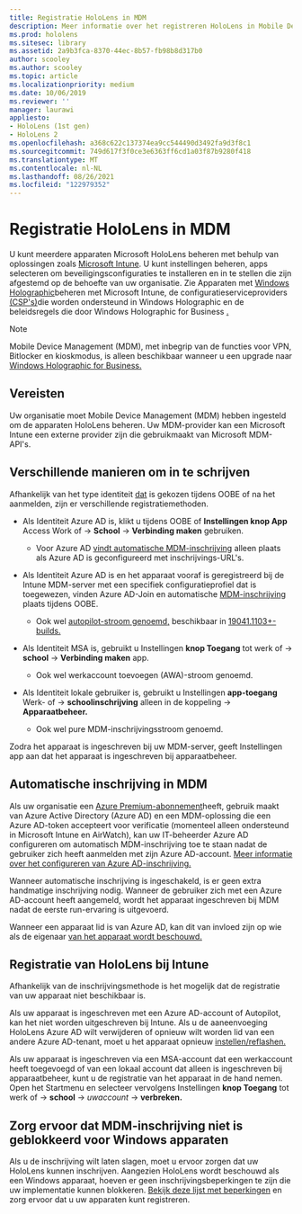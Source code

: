 ```yaml
---
title: Registratie HoloLens in MDM
description: Meer informatie over het registreren HoloLens in Mobile Device Management (MDM) voor eenvoudiger beheer van meerdere apparaten.
ms.prod: hololens
ms.sitesec: library
ms.assetid: 2a9b3fca-8370-44ec-8b57-fb98b8d317b0
author: scooley
ms.author: scooley
ms.topic: article
ms.localizationpriority: medium
ms.date: 10/06/2019
ms.reviewer: ''
manager: laurawi
appliesto:
- HoloLens (1st gen)
- HoloLens 2
ms.openlocfilehash: a368c622c137374ea9cc544490d3492fa9d3f8c1
ms.sourcegitcommit: 749d617f3f0ce3e6363ff6cd1a03f87b9280f418
ms.translationtype: MT
ms.contentlocale: nl-NL
ms.lasthandoff: 08/26/2021
ms.locfileid: "122979352"
---
```

# <a name="enroll-hololens-in-mdm"></a>Registratie HoloLens in MDM

U kunt meerdere apparaten Microsoft HoloLens beheren met behulp van oplossingen zoals [Microsoft Intune](/intune/windows-holographic-for-business). U kunt instellingen beheren, apps selecteren om beveiligingsconfiguraties te installeren en in te stellen die zijn afgestemd op de behoefte van uw organisatie. Zie Apparaten met [Windows Holographic](/intune/windows-holographic-for-business)beheren met Microsoft Intune, de configuratieserviceproviders [(CSP's)](https://msdn.microsoft.com/windows/hardware/commercialize/customize/mdm/configuration-service-provider-reference#hololens)die worden ondersteund in Windows Holographic en de beleidsregels die door Windows Holographic for Business [.](https://msdn.microsoft.com/windows/hardware/commercialize/customize/mdm/policy-configuration-service-provider#hololenspolicies)

> [!NOTE]
> Mobile Device Management (MDM), met inbegrip van de functies voor VPN, Bitlocker en kioskmodus, is alleen beschikbaar wanneer u een upgrade naar [Windows Holographic for Business.](hololens1-upgrade-enterprise.md)

## <a name="requirements"></a>Vereisten

 Uw organisatie moet Mobile Device Management (MDM) hebben ingesteld om de apparaten HoloLens beheren. Uw MDM-provider kan een Microsoft Intune een externe provider zijn die gebruikmaakt van Microsoft MDM-API's.

## <a name="different-ways-to-enroll"></a>Verschillende manieren om in te schrijven

Afhankelijk van het type identiteit [dat](hololens-identity.md) is gekozen tijdens OOBE of na het aanmelden, zijn er verschillende registratiemethoden.

- Als Identiteit Azure AD is, klikt u tijdens OOBE of **Instellingen knop App** Access Work of  ->  **School**  ->  **Verbinding maken** gebruiken.
    - Voor Azure AD [vindt automatische MDM-inschrijving](hololens-enroll-mdm.md#auto-enrollment-in-mdm) alleen plaats als Azure AD is geconfigureerd met inschrijvings-URL's.

- Als Identiteit Azure AD is en het apparaat vooraf is geregistreerd bij de Intune MDM-server met een specifiek configuratieprofiel dat is toegewezen, vinden Azure AD-Join en automatische [MDM-inschrijving](hololens-enroll-mdm.md#auto-enrollment-in-mdm) plaats tijdens OOBE.
    - Ook wel [autopilot-stroom genoemd,](hololens2-autopilot.md) beschikbaar in [19041.1103+-builds.](hololens-release-notes.md#windows-holographic-version-2004)


- Als Identiteit MSA is, gebruikt u Instellingen **knop Toegang** tot werk of  ->  **school**  ->  **Verbinding maken** app.
    - Ook wel werkaccount toevoegen (AWA)-stroom genoemd.
- Als Identiteit lokale gebruiker is, gebruikt u Instellingen **app-toegang** Werk- of  ->  **schoolinschrijving** alleen in de koppeling  ->  **Apparaatbeheer.**
    - Ook wel pure MDM-inschrijvingsstroom genoemd.

Zodra het apparaat is ingeschreven bij uw MDM-server, geeft Instellingen app aan dat het apparaat is ingeschreven bij apparaatbeheer.

## <a name="auto-enrollment-in-mdm"></a>Automatische inschrijving in MDM

Als uw organisatie een [Azure Premium-abonnement](https://azure.microsoft.com/overview/)heeft, gebruik maakt van Azure Active Directory (Azure AD) en een MDM-oplossing die een Azure AD-token accepteert voor verificatie (momenteel alleen ondersteund in Microsoft Intune en AirWatch), kan uw IT-beheerder Azure AD configureren om automatisch MDM-inschrijving toe te staan nadat de gebruiker zich heeft aanmelden met zijn Azure AD-account. [Meer informatie over het configureren van Azure AD-inschrijving.](/mem/intune/enrollment/windows-enroll#enable-windows-10-automatic-enrollment)

Wanneer automatische inschrijving is ingeschakeld, is er geen extra handmatige inschrijving nodig. Wanneer de gebruiker zich met een Azure AD-account heeft aangemeld, wordt het apparaat ingeschreven bij MDM nadat de eerste run-ervaring is uitgevoerd.

Wanneer een apparaat lid is van Azure AD, kan dit van invloed zijn op wie als de eigenaar [van het apparaat wordt beschouwd.](security-adminless-os.md#device-owner)

## <a name="unenroll-hololens-from-intune"></a>Registratie van HoloLens bij Intune

Afhankelijk van de inschrijvingsmethode is het mogelijk dat de registratie van uw apparaat niet beschikbaar is.

Als uw apparaat is ingeschreven met een Azure AD-account of Autopilot, kan het niet worden uitgeschreven bij Intune. Als u de aaneenvoeging HoloLens Azure AD wilt verwijderen of opnieuw wilt worden lid van een andere Azure AD-tenant, moet u het apparaat opnieuw [instellen/reflashen.](hololens-recovery.md#reset-the-device)

Als uw apparaat is ingeschreven via een MSA-account dat een werkaccount heeft toegevoegd of van een lokaal account dat alleen is ingeschreven bij apparaatbeheer, kunt u de registratie van het apparaat in de hand nemen. Open het Startmenu en selecteer vervolgens Instellingen **knop Toegang** tot werk of  ->  **school**  ->  *uwaccount*  ->  **verbreken.**

## <a name="ensure-that-mdm-enrollment-isnt-blocked-for-windows-devices"></a>Zorg ervoor dat MDM-inschrijving niet is geblokkeerd voor Windows apparaten

Als u de inschrijving wilt laten slagen, moet u ervoor zorgen dat uw HoloLens kunnen inschrijven. Aangezien HoloLens wordt beschouwd als een Windows apparaat, hoeven er geen inschrijvingsbeperkingen te zijn die uw implementatie kunnen blokkeren. [Bekijk deze lijst met beperkingen](/mem/intune/enrollment/enrollment-restrictions-set) en zorg ervoor dat u uw apparaten kunt registreren.